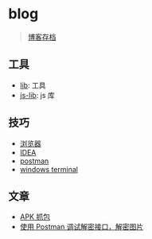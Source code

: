 # blog

> [博客存档](https://www.cnblogs.com/wozho/)

## 工具

- [lib](lib/root.md): 工具
- [js-lib](lib/js-lib.md): js 库

## 技巧

- [浏览器](skill/浏览器.md)
- [IDEA](skill/IDEA.md)
- [postman](skill/postman.md)
- [windows terminal](skill/windows%20terminal.md)

## 文章

- [APK 抓包](posts/APK抓包.md)
- [使用 Postman 调试解密接口，解密图片](crypto/aes/加解密调试.md)

